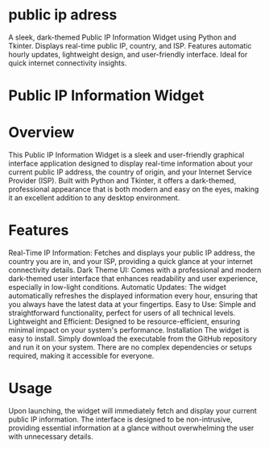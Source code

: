 # public ip adress
A sleek, dark-themed Public IP Information Widget using Python and Tkinter. Displays real-time public IP, country, and ISP. Features automatic hourly updates, lightweight design, and user-friendly interface. Ideal for quick internet connectivity insights.
# Public IP Information Widget
# Overview
This Public IP Information Widget is a sleek and user-friendly graphical interface application designed to display real-time information about your current public IP address, the country of origin, and your Internet Service Provider (ISP). Built with Python and Tkinter, it offers a dark-themed, professional appearance that is both modern and easy on the eyes, making it an excellent addition to any desktop environment.

# Features
Real-Time IP Information: Fetches and displays your public IP address, the country you are in, and your ISP, providing a quick glance at your internet connectivity details.
Dark Theme UI: Comes with a professional and modern dark-themed user interface that enhances readability and user experience, especially in low-light conditions.
Automatic Updates: The widget automatically refreshes the displayed information every hour, ensuring that you always have the latest data at your fingertips.
Easy to Use: Simple and straightforward functionality, perfect for users of all technical levels.
Lightweight and Efficient: Designed to be resource-efficient, ensuring minimal impact on your system's performance.
Installation
The widget is easy to install. Simply download the executable from the GitHub repository and run it on your system. There are no complex dependencies or setups required, making it accessible for everyone.

# Usage
Upon launching, the widget will immediately fetch and display your current public IP information. The interface is designed to be non-intrusive, providing essential information at a glance without overwhelming the user with unnecessary details.
